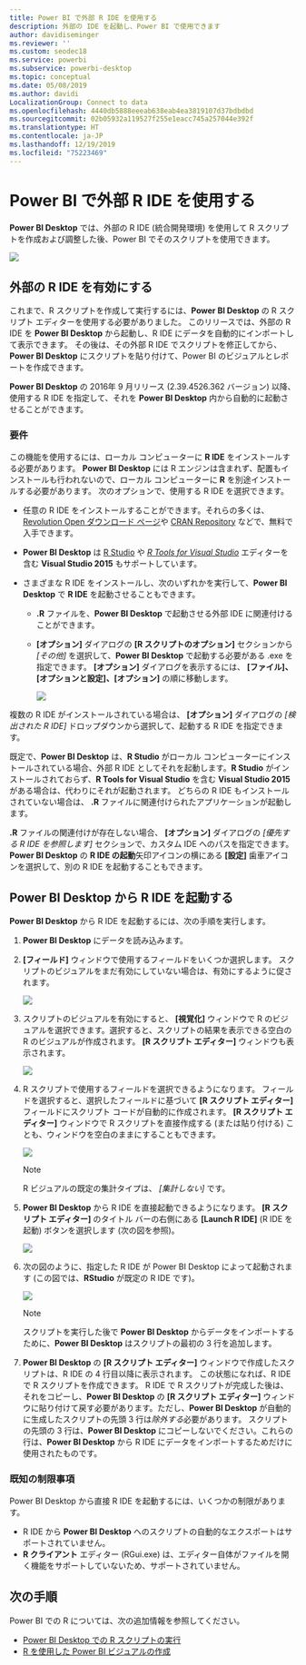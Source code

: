 ```yaml
---
title: Power BI で外部 R IDE を使用する
description: 外部の IDE を起動し、Power BI で使用できます
author: davidiseminger
ms.reviewer: ''
ms.custom: seodec18
ms.service: powerbi
ms.subservice: powerbi-desktop
ms.topic: conceptual
ms.date: 05/08/2019
ms.author: davidi
LocalizationGroup: Connect to data
ms.openlocfilehash: 4440db5888eeeab638eab4ea3819107d37bdbdbd
ms.sourcegitcommit: 02b05932a119527f255e1eacc745a257044e392f
ms.translationtype: HT
ms.contentlocale: ja-JP
ms.lasthandoff: 12/19/2019
ms.locfileid: "75223469"
---
```

# <a name="use-an-external-r-ide-with-power-bi"></a>Power BI で外部 R IDE を使用する
**Power BI Desktop** では、外部の R IDE (統合開発環境) を使用して R スクリプトを作成および調整した後、Power BI でそのスクリプトを使用できます。

![](media/desktop-r-ide/r-ide_1a.png)

## <a name="enable-an-external-r-ide"></a>外部の R IDE を有効にする
これまで、R スクリプトを作成して実行するには、**Power BI Desktop** の R スクリプト エディターを使用する必要がありました。 このリリースでは、外部の R IDE を **Power BI Desktop** から起動し、R IDE にデータを自動的にインポートして表示できます。 その後は、その外部 R IDE でスクリプトを修正してから、**Power BI Desktop** にスクリプトを貼り付けて、Power BI のビジュアルとレポートを作成できます。

**Power BI Desktop** の 2016年 9 月リリース (2.39.4526.362 バージョン) 以降、使用する R IDE を指定して、それを **Power BI Desktop** 内から自動的に起動させることができます。

### <a name="requirements"></a>要件
この機能を使用するには、ローカル コンピューターに **R IDE** をインストールする必要があります。 **Power BI Desktop** には R エンジンは含まれず、配置もインストールも行われないので、ローカル コンピューターに **R** を別途インストールする必要があります。 次のオプションで、使用する R IDE を選択できます。

* 任意の R IDE をインストールすることができます。それらの多くは、[Revolution Open ダウンロード ページ](https://mran.revolutionanalytics.com/download/)や [CRAN Repository](https://cran.r-project.org/bin/windows/base/) などで、無料で入手できます。
* **Power BI Desktop** は [R Studio](https://www.rstudio.com/) や [*R Tools for Visual Studio*](/visualstudio/rtvs) エディターを含む **Visual Studio 2015** もサポートしています。
* さまざまな R IDE をインストールし、次のいずれかを実行して、**Power BI Desktop** で **R IDE** を起動させることもできます。
  
  * **.R** ファイルを、**Power BI Desktop** で起動させる外部 IDE に関連付けることができます。
  * **[オプション]** ダイアログの **[R スクリプトのオプション]** セクションから *[その他]* を選択して、**Power BI Desktop** で起動する必要がある .exe を指定できます。 **[オプション]** ダイアログを表示するには、 **[ファイル]、[オプションと設定]、[オプション]** の順に移動します。
    
    ![](media/desktop-r-ide/r-ide_1b.png)

複数の R IDE がインストールされている場合は、 **[オプション]** ダイアログの *[検出された R IDE]* ドロップダウンから選択して、起動する R IDE を指定できます。

既定で、**Power BI Desktop** は、**R Studio** がローカル コンピューターにインストールされている場合、外部 R IDE としてそれを起動します。**R Studio** がインストールされておらず、**R Tools for Visual Studio** を含む **Visual Studio 2015** がある場合は、代わりにそれが起動されます。 どちらの R IDE もインストールされていない場合は、 **.R** ファイルに関連付けられたアプリケーションが起動します。

**.R** ファイルの関連付けが存在しない場合、 **[オプション]** ダイアログの *[優先する R IDE を参照します]* セクションで、カスタム IDE へのパスを指定できます。 **Power BI Desktop** の **R IDE の起動**矢印アイコンの横にある **[設定]** 歯車アイコンを選択して、別の R IDE を起動することもできます。

## <a name="launch-an-r-ide-from-power-bi-desktop"></a>Power BI Desktop から R IDE を起動する
**Power BI Desktop** から R IDE を起動するには、次の手順を実行します。

1. **Power BI Desktop** にデータを読み込みます。
2. **[フィールド]** ウィンドウで使用するフィールドをいくつか選択します。 スクリプトのビジュアルをまだ有効にしていない場合は、有効にするように促されます。
   
   ![](media/desktop-r-ide/r-ide_3.png)
3. スクリプトのビジュアルを有効にすると、 **[視覚化]** ウィンドウで R のビジュアルを選択できます。選択すると、スクリプトの結果を表示できる空白の R のビジュアルが作成されます。 **[R スクリプト エディター]** ウィンドウも表示されます。
   
   ![](media/desktop-r-ide/r-ide_4.png)
4. R スクリプトで使用するフィールドを選択できるようになります。 フィールドを選択すると、選択したフィールドに基づいて **[R スクリプト エディター]** フィールドにスクリプト コードが自動的に作成されます。 **[R スクリプト エディター]** ウィンドウで R スクリプトを直接作成する (または貼り付ける) ことも、ウィンドウを空白のままにすることもできます。
   
   ![](media/desktop-r-ide/r-ide_5.png)
   
   > [!NOTE]
   > R ビジュアルの既定の集計タイプは、 *[集計しない]* です。
   > 
   > 
5. **Power BI Desktop** から R IDE を直接起動できるようになります。 **[R スクリプト エディター]** のタイトル バーの右側にある **[Launch R IDE]** (R IDE を起動) ボタンを選択します (次の図を参照)。
   
   ![](media/desktop-r-ide/r-ide_6.png)
6. 次の図のように、指定した R IDE が Power BI Desktop によって起動されます (この図では、**RStudio** が既定の R IDE です)。
   
   ![](media/desktop-r-ide/r-ide_7.png)
   
   > [!NOTE]
   > スクリプトを実行した後で **Power BI Desktop** からデータをインポートするために、**Power BI Desktop** はスクリプトの最初の 3 行を追加します。
   > 
   > 
7. **Power BI Desktop** の **[R スクリプト エディター]** ウィンドウで作成したスクリプトは、R IDE の 4 行目以降に表示されます。 この状態になれば、R IDE で R スクリプトを作成できます。 R IDE で R スクリプトが完成した後は、それをコピーし、**Power BI Desktop** の **[R スクリプト エディター]** ウィンドウに貼り付けて戻す必要があります。ただし、**Power BI Desktop** が自動的に生成したスクリプトの先頭 3 行は*除外する*必要があります。 スクリプトの先頭の 3 行は、**Power BI Desktop** にコピーしないでください。これらの行は、**Power BI Desktop** から R IDE にデータをインポートするためだけに使用されたものです。

### <a name="known-limitations"></a>既知の制限事項
Power BI Desktop から直接 R IDE を起動するには、いくつかの制限があります。

* R IDE から **Power BI Desktop** へのスクリプトの自動的なエクスポートはサポートされていません。
* **R クライアント** エディター (RGui.exe) は、エディター自体がファイルを開く機能をサポートしていないため、サポートされていません。

## <a name="next-steps"></a>次の手順
Power BI での R については、次の追加情報を参照してください。

* [Power BI Desktop での R スクリプトの実行](desktop-r-scripts.md)
* [R を使用した Power BI ビジュアルの作成](desktop-r-visuals.md)


